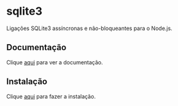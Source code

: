 # sqlite3

Ligações SQLite3 assíncronas e não-bloqueantes para o Node.js.

## Documentação

Clique [aqui](https://github.com/mapbox/node-sqlite3) para ver a documentação.

## Instalação

Clique [aqui](https://www.npmjs.com/package/sqlite3) para fazer a instalação.
